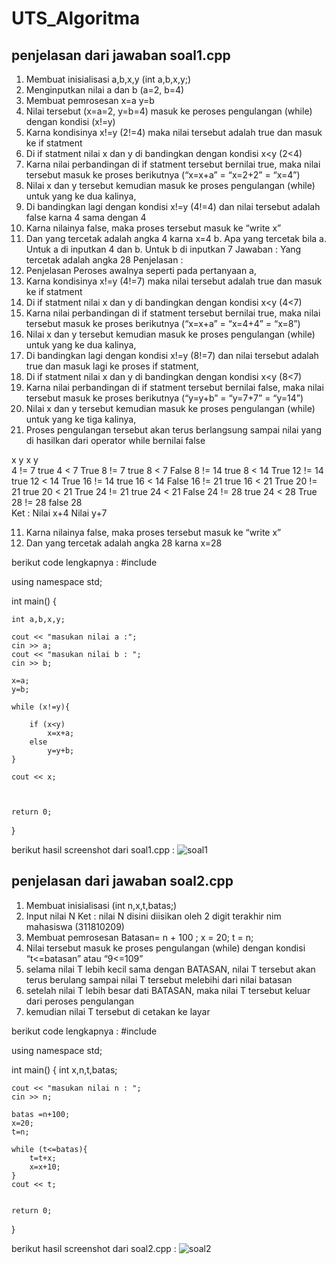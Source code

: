 # UTS_Algoritma
## penjelasan dari jawaban soal1.cpp
1.	Membuat inisialisasi a,b,x,y (int a,b,x,y;)
2.	Menginputkan nilai a dan b (a=2, b=4)
3.	Membuat pemrosesan x=a y=b
4.	Nilai tersebut (x=a=2, y=b=4) masuk ke peroses pengulangan (while) dengan kondisi (x!=y) 
5.	Karna kondisinya x!=y (2!=4) maka nilai tersebut adalah true dan masuk ke if statment
6.	Di if statment nilai x dan y di bandingkan dengan kondisi x<y (2<4)
7.	Karna nilai perbandingan di if statment tersebut bernilai true, maka nilai tersebut masuk ke proses berikutnya (“x=x+a” = “x=2+2” = “x=4”)
8.	Nilai x  dan y tersebut kemudian masuk ke proses pengulangan (while) untuk yang ke dua kalinya,
9.	Di bandingkan lagi dengan kondisi x!=y (4!=4) dan nilai tersebut adalah false karna 4  sama dengan 4
10.	Karna nilainya false, maka proses tersebut masuk ke “write x”
11.	Dan yang tercetak adalah angka 4 karna x=4
b.	Apa yang tercetak bila
a.	Untuk a di inputkan 4 dan
b.	Untuk b di inputkan 7
Jawaban :
Yang tercetak adalah angka 28
Penjelasan :
1.	Penjelasan Peroses awalnya seperti pada pertanyaan a, 
2.	Karna kondisinya x!=y (4!=7) maka nilai tersebut adalah true dan masuk ke if statment
3.	Di if statment nilai x dan y di bandingkan dengan kondisi x<y (4<7)
4.	Karna nilai perbandingan di if statment tersebut bernilai true, maka nilai tersebut masuk ke proses berikutnya (“x=x+a” = “x=4+4” = “x=8”)
5.	Nilai x  dan y tersebut kemudian masuk ke proses pengulangan (while) untuk yang ke dua kalinya,
6.	Di bandingkan lagi dengan kondisi x!=y (8!=7) dan nilai tersebut adalah true dan masuk lagi ke proses if statment,
7.	Di if statment nilai x dan y di bandingkan dengan kondisi x<y (8<7)
8.	Karna nilai perbandingan di if statment tersebut bernilai false, maka nilai tersebut masuk ke proses berikutnya (“y=y+b” = “y=7+7” = “y=14”)
9.	Nilai x  dan y tersebut kemudian masuk ke proses pengulangan (while) untuk yang ke tiga kalinya,
10.	Proses pengulangan tersebut akan terus berlangsung sampai nilai yang di hasilkan dari operator while bernilai false 

x		y			x		y	
4	  !=	7	  true		4	<	7	True
8	  !=	7	  true		8	<	7	False
8	  !=	14	true		8	<	14	True
12	!=	14	true		12	<	14	True
16	!=	14	true		16	<	14	False
16	!=	21	true		16	<	21	True
20	!=	21	true		20	<	21	True
24	!=	21	true		24	<	21	False
24	!=	28	true		24	<	28	True
28	!=	28	false		28			
Ket : 	Nilai x+4
Nilai y+7

11.	Karna nilainya false, maka proses tersebut masuk ke “write x”
12.	Dan yang tercetak adalah angka 28 karna x=28

berikut code lengkapnya :
#include <iostream>

using namespace std;

int main()
{

	int a,b,x,y;

	cout << "masukan nilai a :";
	cin >> a;
	cout << "masukan nilai b : ";
	cin >> b;

	x=a;
	y=b;

	while (x!=y){

		if (x<y)
			x=x+a;
		else
			y=y+b;
	}

	cout << x;
	

	
	return 0;
}

berikut hasil screenshot dari soal1.cpp :
![soal1](https://user-images.githubusercontent.com/44117281/47954436-b0ed7d80-dfbc-11e8-8413-b26b5215700b.png)

## penjelasan dari jawaban soal2.cpp
1.	Membuat inisialisasi (int n,x,t,batas;)
2.	Input nilai N
Ket : nilai N disini diisikan oleh 2 digit terakhir nim mahasiswa (311810209)  
3.	Membuat pemrosesan
Batasan= n + 100 ;
x = 20;
t = n;
4.	Nilai tersebut masuk ke proses pengulangan (while) dengan kondisi “t<=batasan” atau “9<=109”
5.	selama nilai T lebih kecil sama dengan BATASAN, nilai T tersebut akan terus berulang sampai nilai T tersebut melebihi dari nilai batasan
6.	setelah nilai T lebih besar dati BATASAN, maka nilai T tersebut keluar dari peroses pengulangan
7.	kemudian nilai T tersebut di cetakan ke layar

berikut code lengkapnya :
#include <iostream>

using namespace std;

int main()
{
	int x,n,t,batas;

	cout << "masukan nilai n : ";
	cin >> n;

	batas =n+100;
	x=20;
	t=n;

	while (t<=batas){
		t=t+x;
		x=x+10;
	}
	cout << t;
	

	return 0;
}

berikut hasil screenshot dari soal2.cpp :
![soal2](https://user-images.githubusercontent.com/44117281/47954467-e8f4c080-dfbc-11e8-9735-4beac6d1c76e.png)


